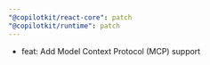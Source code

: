 ```yaml
---
"@copilotkit/react-core": patch
"@copilotkit/runtime": patch
---
```


- feat: Add Model Context Protocol (MCP) support
